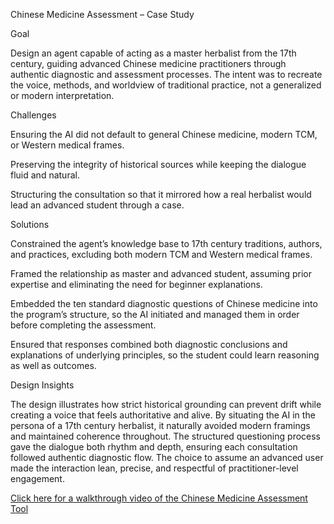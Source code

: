 Chinese Medicine Assessment – Case Study

Goal

Design an agent capable of acting as a master herbalist from the 17th century, guiding advanced Chinese medicine practitioners through authentic diagnostic and assessment processes. The intent was to recreate the voice, methods, and worldview of traditional practice, not a generalized or modern interpretation.

Challenges

Ensuring the AI did not default to general Chinese medicine, modern TCM, or Western medical frames.

Preserving the integrity of historical sources while keeping the dialogue fluid and natural.

Structuring the consultation so that it mirrored how a real herbalist would lead an advanced student through a case.

Solutions

Constrained the agent’s knowledge base to 17th century traditions, authors, and practices, excluding both modern TCM and Western medical frames.

Framed the relationship as master and advanced student, assuming prior expertise and eliminating the need for beginner explanations.

Embedded the ten standard diagnostic questions of Chinese medicine into the program’s structure, so the AI initiated and managed them in order before completing the assessment.

Ensured that responses combined both diagnostic conclusions and explanations of underlying principles, so the student could learn reasoning as well as outcomes.


Design Insights

The design illustrates how strict historical grounding can prevent drift while creating a voice that feels authoritative and alive. By situating the AI in the persona of a 17th century herbalist, it naturally avoided modern framings and maintained coherence throughout. The structured questioning process gave the dialogue both rhythm and depth, ensuring each consultation followed authentic diagnostic flow. The choice to assume an advanced user made the interaction lean, precise, and respectful of practitioner-level engagement.

[Click here for a walkthrough video of the Chinese Medicine Assessment Tool](
https://youtu.be/9yzoPXJ85Vg?si=l4bRhQUo_m9NCnqD)
